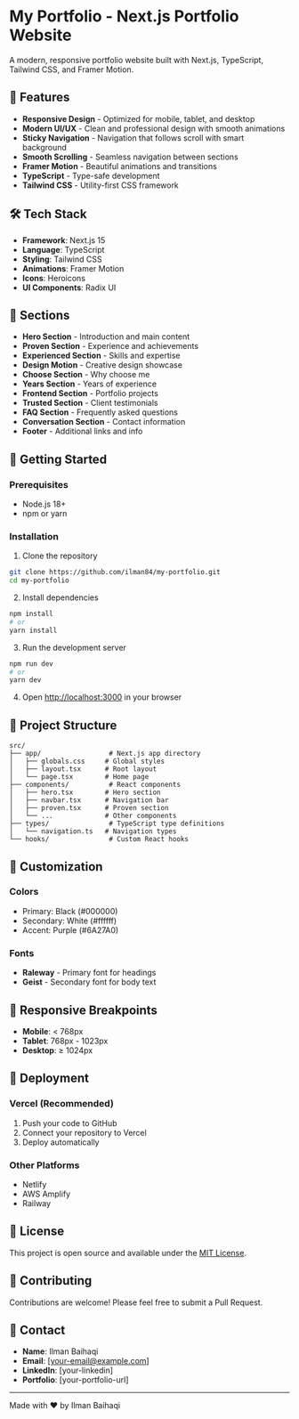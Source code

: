 # My Portfolio - Next.js Portfolio Website

A modern, responsive portfolio website built with Next.js, TypeScript, Tailwind CSS, and Framer Motion.

## 🚀 Features

- **Responsive Design** - Optimized for mobile, tablet, and desktop
- **Modern UI/UX** - Clean and professional design with smooth animations
- **Sticky Navigation** - Navigation that follows scroll with smart background
- **Smooth Scrolling** - Seamless navigation between sections
- **Framer Motion** - Beautiful animations and transitions
- **TypeScript** - Type-safe development
- **Tailwind CSS** - Utility-first CSS framework

## 🛠️ Tech Stack

- **Framework**: Next.js 15
- **Language**: TypeScript
- **Styling**: Tailwind CSS
- **Animations**: Framer Motion
- **Icons**: Heroicons
- **UI Components**: Radix UI

## 📱 Sections

- **Hero Section** - Introduction and main content
- **Proven Section** - Experience and achievements
- **Experienced Section** - Skills and expertise
- **Design Motion** - Creative design showcase
- **Choose Section** - Why choose me
- **Years Section** - Years of experience
- **Frontend Section** - Portfolio projects
- **Trusted Section** - Client testimonials
- **FAQ Section** - Frequently asked questions
- **Conversation Section** - Contact information
- **Footer** - Additional links and info

## 🚀 Getting Started

### Prerequisites

- Node.js 18+
- npm or yarn

### Installation

1. Clone the repository

```bash
git clone https://github.com/ilman84/my-portfolio.git
cd my-portfolio
```

2. Install dependencies

```bash
npm install
# or
yarn install
```

3. Run the development server

```bash
npm run dev
# or
yarn dev
```

4. Open [http://localhost:3000](http://localhost:3000) in your browser

## 📁 Project Structure

```
src/
├── app/                 # Next.js app directory
│   ├── globals.css     # Global styles
│   ├── layout.tsx      # Root layout
│   └── page.tsx        # Home page
├── components/          # React components
│   ├── hero.tsx        # Hero section
│   ├── navbar.tsx      # Navigation bar
│   ├── proven.tsx      # Proven section
│   └── ...             # Other components
├── types/               # TypeScript type definitions
│   └── navigation.ts   # Navigation types
└── hooks/               # Custom React hooks
```

## 🎨 Customization

### Colors

- Primary: Black (#000000)
- Secondary: White (#ffffff)
- Accent: Purple (#6A27A0)

### Fonts

- **Raleway** - Primary font for headings
- **Geist** - Secondary font for body text

## 📱 Responsive Breakpoints

- **Mobile**: < 768px
- **Tablet**: 768px - 1023px
- **Desktop**: ≥ 1024px

## 🚀 Deployment

### Vercel (Recommended)

1. Push your code to GitHub
2. Connect your repository to Vercel
3. Deploy automatically

### Other Platforms

- Netlify
- AWS Amplify
- Railway

## 📝 License

This project is open source and available under the [MIT License](LICENSE).

## 🤝 Contributing

Contributions are welcome! Please feel free to submit a Pull Request.

## 📧 Contact

- **Name**: Ilman Baihaqi
- **Email**: [your-email@example.com]
- **LinkedIn**: [your-linkedin]
- **Portfolio**: [your-portfolio-url]

---

Made with ❤️ by Ilman Baihaqi
